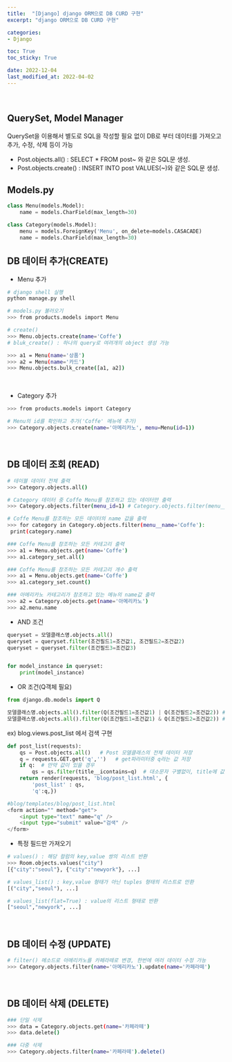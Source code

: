```yaml
---
title:  "[Django] django ORM으로 DB CURD 구현"
excerpt: "django ORM으로 DB CURD 구현"

categories:
- Django

toc: True
toc_sticky: True

date: 2022-12-04
last_modified_at: 2022-04-02
---
```



<br>

## QuerySet, Model Manager

QuerySet을 이용해서 별도로 SQL을 작성할 필요 없이 DB로 부터 데이터를 가져오고 추가, 수정, 삭제 등이 가능

- Post.objects.all() : SELECT * FROM post~ 와 같은 SQL문 생성.
- Post.objects.create() : INSERT INTO post VALUES(~)와 같은 SQL문 생성.

## Models.py

```python
class Menu(models.Model):
    name = models.CharField(max_length=30)

class Category(models.Model):
    menu = models.ForeignKey('Menu', on_delete=models.CASACADE)
    name = models.CharField(max_length=30)
```

## DB 데이터 추가(CREATE)

- Menu 추가

```bash
# django shell 실행
python manage.py shell

# models.py 불러오기
>>> from products.models import Menu

# create()
>>> Menu.objects.create(name='Coffe')
# bluk_create() : 하나의 query로 여려개의 object 생성 가능

>>> a1 = Menu(name='상품')
>>> a2 = Menu(name='카드')
>>> Menu.objects.bulk_create([a1, a2])
```

<br>

- Category 추가

```bash
>>> from products.models import Category

# Menu의 id를 확인하고 추가('Coffe' 메뉴에 추가)
>>> Category.objects.create(name='아메리카노', menu=Menu(id=1))
```

<br>

## DB 데이터 조회 (READ)

```bash
# 테이블 데이터 전체 출력
>>> Category.objects.all()

# Category 데이터 중 Coffe Menu를 참조하고 있는 데이터만 출력
>>> Category.objects.filter(menu_id=1) # Category.objects.filter(menu__name='음료')

# Coffe Menu를 참조하는 모든 데이터의 name 값을 출력
>>> for category in Category.objects.filter(menu__name='Coffe'):
 print(category.name)

### Coffe Menu를 참조하는 모든 카테고리 출력
>>> a1 = Menu.objects.get(name='Coffe')
>>> a1.category_set.all()

### Coffe Menu를 참조하는 모든 카테고리 개수 출력
>>> a1 = Menu.objects.get(name='Coffe')
>>> a1.category_set.count()

### 아메리카노 카테고리가 참조하고 있는 메뉴의 name값 출력
>>> a2 = Category.objects.get(name='아메리카노')
>>> a2.menu.name
```

- AND 조건

```python
queryset = 모델클래스명.objects.all()
queryset = queryset.filter(조건필드1=조건값1, 조건필드2=조건값2)
queryset = queryset.filter(조건필드3=조건값3)


for model_instance in queryset:
    print(model_instance) 
```

- OR 조건(Q객체 필요)

```python
from django.db.models import Q

모델클래스명.objects.all().filter(Q(조건필드1=조건값1) | Q(조건필드2=조건값2)) # or 조건
모델클래스명.objects.all().filter(Q(조건필드1=조건값1) & Q(조건필드2=조건값2)) # and 조건
```

ex) blog.views.post_list 에서 검색 구현
```python
def post_list(requests):
    qs = Post.objects.all()   # Post 모델클래스의 전체 데이터 저장
    q = requests.GET.get('q','')   # get파라미터중 q라는 값 저장
    if q:  # 만약 값이 있을 경우
        qs = qs.filter(title__icontains=q)  # 대소문자 구별없이, title에 값을 찾는다.
    return render(requests, 'blog/post_list.html', {
        'post_list' : qs,  
        'q':q,})   

#blog/templates/blog/post_list.html
<form action="" method="get">
    <input type="text" name="q" />
    <input type="submit" value="검색" />
</form>
```

- 특정 필드만 가져오기

```python
# values() : 해당 컬럼의 key,value 쌍의 리스트 반환
>>> Room.objects.values("city")
[{"city":"seoul"}, {"city":"newyork"}, ...]

# values_list() : key,value 형태가 아닌 tuples 형태의 리스트로 만환
[("city","seoul"), ...]

# values_list(flat=True) : value의 리스트 형태로 반환
["seoul","newyork", ...]
```

<br>

## DB 데이터 수정 (UPDATE)

```bash
# filter() 메소드로 아메리카노를 카페라떼로 변경, 한번에 여러 데이터 수정 가능
>>> Category.objects.filter(name='아메리카노').update(name='카페라떼')
```

<br>

## DB 데이터 삭제 (DELETE)

```bash
### 단일 삭제
>>> data = Category.objects.get(name='카페라떼')
>>> data.delete()

### 다중 삭제
>>> Category.objects.filter(name='카페라떼').delete()
```